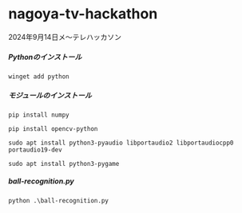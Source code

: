 # nagoya-tv-hackathon

2024年9月14日メ～テレハッカソン

##### Pythonのインストール

`winget add python`

##### モジュールのインストール

`pip install numpy`

`pip install opencv-python`

`sudo apt install python3-pyaudio libportaudio2 libportaudiocpp0 portaudio19-dev`

`sudo apt install python3-pygame`

##### ball-recognition.py

`python .\ball-recognition.py`
